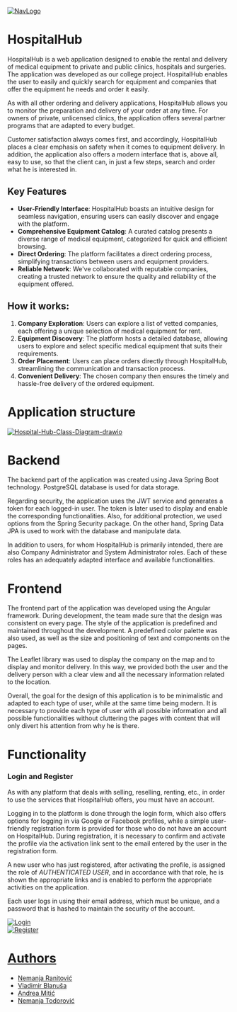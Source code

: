 <a href="https://ibb.co/5n09yrp"><img src="https://i.ibb.co/wwkLXSG/NavLogo.png" alt="NavLogo" border="0"></a>
# HospitalHub
HospitalHub is a web application designed to enable the rental and delivery of medical equipment to private and public clinics, hospitals and surgeries.
The application was developed as our college project. HospitalHub enables the user to easily and quickly search for equipment and companies that offer the equipment he needs and order it easily.


As with all other ordering and delivery applications, HospitalHub allows you to monitor the preparation and delivery of your order at any time. For owners of private, unlicensed clinics, 
the application offers several partner programs that are adapted to every budget.


Customer satisfaction always comes first, and accordingly, HospitalHub places a clear emphasis on safety when it comes to equipment delivery.
In addition, the application also offers a modern interface that is, above all, easy to use, so that the client can, in just a few steps, search and order what he is interested in.

## Key Features
* <b>User-Friendly Interface</b>: HospitalHub boasts an intuitive design for seamless navigation, ensuring users can easily discover and engage with the platform.
* <b>Comprehensive Equipment Catalog</b>: A curated catalog presents a diverse range of medical equipment, categorized for quick and efficient browsing.
* <b>Direct Ordering</b>: The platform facilitates a direct ordering process, simplifying transactions between users and equipment providers.
* <b>Reliable Network</b>: We've collaborated with reputable companies, creating a trusted network to ensure the quality and reliability of the equipment offered.

## How it works:
1. <b>Company Exploration</b>: Users can explore a list of vetted companies, each offering a unique selection of medical equipment for rent.
2. <b>Equipment Discovery</b>: The platform hosts a detailed database, allowing users to explore and select specific medical equipment that suits their requirements.
3. <b>Order Placement</b>: Users can place orders directly through HospitalHub, streamlining the communication and transaction process.
4. <b>Convenient Delivery</b>: The chosen company then ensures the timely and hassle-free delivery of the ordered equipment.
  
# Application structure
<a href="https://ibb.co/MZZLvgd"><img src="https://i.ibb.co/DzznJ1d/Hospital-Hub-Class-Diagram-drawio.png" alt="Hospital-Hub-Class-Diagram-drawio" border="0"></a>

# Backend
The backend part of the application was created using Java Spring Boot technology. PostgreSQL database is used for data storage.


Regarding security, the application uses the JWT service and generates a token for each logged-in user. The token is later used to display and enable the corresponding functionalities.
Also, for additional protection, we used options from the Spring Security package. 
On the other hand, Spring Data JPA is used to work with the database and manipulate data.


In addition to users, for whom HospitalHub is primarily intended, there are also Company Administrator and System Administrator roles. Each of these roles has an adequately adapted interface and available functionalities.

# Frontend

The frontend part of the application was developed using the Angular framework. During development, the team made sure that the design was consistent on every page.
The style of the application is predefined and maintained throughout the development. A predefined color palette was also used, as well as the size and positioning of text and components on the pages.


The Leaflet library was used to display the company on the map and to display and monitor delivery. 
In this way, we provided both the user and the delivery person with a clear view and all the necessary information related to the location.


Overall, the goal for the design of this application is to be minimalistic and adapted to each type of user, while at the same time being modern.
It is necessary to provide each type of user with all possible information and all possible functionalities without cluttering the pages with content that will only divert his attention from why he is there.

# Functionality

### Login and Register

As with any platform that deals with selling, reselling, renting, etc., in order to use the services that HospitalHub offers, you must have an account. 

Logging in to the platform is done through the login form, which also offers options for logging in via Google or Facebook profiles, while a simple user-friendly registration form is provided for those who do not have an account on HospitalHub.
During registration, it is necessary to confirm and activate the profile via the activation link sent to the email entered by the user in the registration form.

A new user who has just registered, after activating the profile, is assigned the role of *AUTHENTICATED USER*, and in accordance with that role, he is shown the appropriate links and is enabled to perform the appropriate activities on the application.

Each user logs in using their email address, which must be unique, and a password that is hashed to maintain the security of the account.

<a href="https://ibb.co/xszCLPM"><img src="https://i.ibb.co/hM279hK/Login.png" alt="Login" border="0"></a><br /><a target='_blank' href='https://imgbb.com/'>
<a href="https://ibb.co/G5rYPLB"><img src="https://i.ibb.co/yQxvs1G/Register.png" alt="Register" border="0"></a><br /><a target='_blank' href='https://imgbb.com/'>

# Authors
* <a href="https://github.com/NemanjaRanitovic">Nemanja Ranitović
* <a href="https://github.com/blanusa">Vladimir Blanuša
* <a href="https://github.com/AndreaaMi">Andrea Mitić
* <a href="https://github.com/Nemkac">Nemanja Todorović
